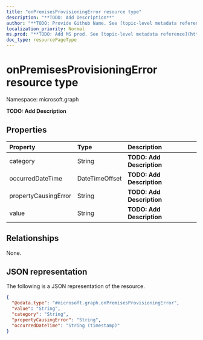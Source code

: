 ```yaml
---
title: "onPremisesProvisioningError resource type"
description: "**TODO: Add Description**"
author: "**TODO: Provide Github Name. See [topic-level metadata reference](https://msgo.azurewebsites.net/add/document/guidelines/metadata.html#topic-level-metadata)**"
localization_priority: Normal
ms.prod: "**TODO: Add MS prod. See [topic-level metadata reference](https://msgo.azurewebsites.net/add/document/guidelines/metadata.html#topic-level-metadata)**"
doc_type: resourcePageType
---
```


# onPremisesProvisioningError resource type


Namespace: microsoft.graph

**TODO: Add Description**

## Properties
|Property|Type|Description|
|:---|:---|:---|
|category|String|**TODO: Add Description**|
|occurredDateTime|DateTimeOffset|**TODO: Add Description**|
|propertyCausingError|String|**TODO: Add Description**|
|value|String|**TODO: Add Description**|

## Relationships
None.

## JSON representation
The following is a JSON representation of the resource.
<!-- {
  "blockType": "resource",
  "@odata.type": "microsoft.graph.onPremisesProvisioningError"
}
-->
``` json
{
  "@odata.type": "#microsoft.graph.onPremisesProvisioningError",
  "value": "String",
  "category": "String",
  "propertyCausingError": "String",
  "occurredDateTime": "String (timestamp)"
}
```

